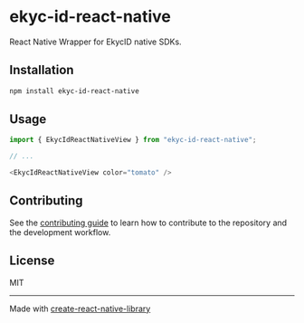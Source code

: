# ekyc-id-react-native
React Native Wrapper for EkycID native SDKs.
## Installation

```sh
npm install ekyc-id-react-native
```

## Usage

```js
import { EkycIdReactNativeView } from "ekyc-id-react-native";

// ...

<EkycIdReactNativeView color="tomato" />
```

## Contributing

See the [contributing guide](CONTRIBUTING.md) to learn how to contribute to the repository and the development workflow.

## License

MIT

---

Made with [create-react-native-library](https://github.com/callstack/react-native-builder-bob)

